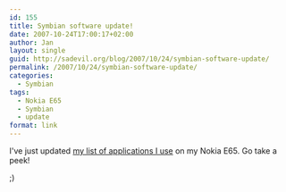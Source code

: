 ```yaml
---
id: 155
title: Symbian software update!
date: 2007-10-24T17:00:17+02:00
author: Jan
layout: single
guid: http://sadevil.org/blog/2007/10/24/symbian-software-update/
permalink: /2007/10/24/symbian-software-update/
categories:
  - Symbian
tags:
  - Nokia E65
  - Symbian
  - update
format: link
---
```

I've just updated [my list of applications I use](/2007/07/27/software-for-the-nokia-e65/) on my Nokia E65. Go take a peek!

;)